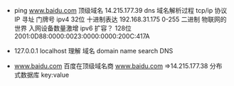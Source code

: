- ping www.baidu.com 顶级域名
    14.215.177.39 dns 域名解析过程
    tcp/ip 协议
    IP 寻址  门牌号
    ipv4 32位 十进制表达 192.168.31.175  0-255
    二进制
    物联网的世界  入网设备数量激增
    ipv6  扩容？
    128位 2001:0D88:0000:0023:0000:0000:200C:417A

- 127.0.0.1  localhost 理解
    域名 domain name  search DNS
- www.baidu.com  百度在顶级域名商 www.baidu.com =>14.215.177.38
    分布式数据库
    key:value